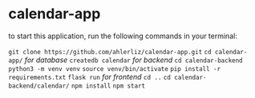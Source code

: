 # calendar-app


to start this application, run the following commands in your terminal:

`git clone https://github.com/ahlerliz/calendar-app.git`
`cd calendar-app/`
*for database*
`createdb calendar`
*for backend*
`cd calendar-backend`
`python3 -m venv venv`
`source venv/bin/activate`
`pip install -r requirements.txt`
`flask run`
*for frontend*
`cd ..`
`cd calendar-backend/calendar/`
`npm install`
`npm start`
